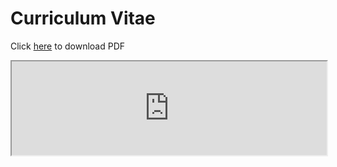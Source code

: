 # Curriculum Vitae

Click [here](https://github.com/lena-kilian/lena-kilian.github.io/raw/master/cv/LenaKilian_CV_20220228.pdf) to download PDF

<html>
<body>
<iframe src="https://github.com/lena-kilian/lena-kilian.github.io/raw/master/cv/LenaKilian_CV_20220228.pdf" width="100%">
<object data="https://github.com/lena-kilian/lena-kilian.github.io/raw/master/cv/LenaKilian_CV_20220228.pdf"/>
</body>
</html>
